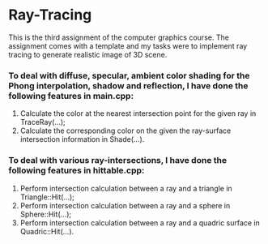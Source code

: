 # Ray-Tracing
This is the third assignment of the computer graphics course. The assignment comes with a template and my tasks were to implement ray tracing to generate realistic image of 3D scene.

### To deal with diffuse, specular, ambient color shading for the Phong interpolation, shadow and reflection, I have done the following features in main.cpp:

1. Calculate the color at the nearest intersection point for the given ray in TraceRay(…);
2. Calculate the corresponding color on the given the ray-surface intersection information in Shade(…).

### To deal with various ray-intersections, I have done the following features in hittable.cpp:
1. Perform intersection calculation between a ray and a triangle in Triangle::Hit(…);
2. Perform intersection calculation between a ray and a sphere in Sphere::Hit(…);
3. Perform intersection calculation between a ray and a quadric surface in Quadric::Hit(…).
